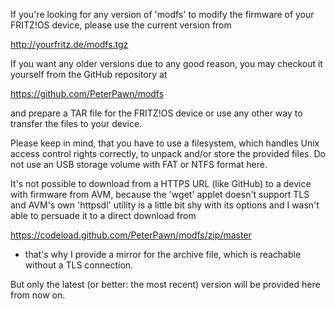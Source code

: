 If you're looking for any version of 'modfs' to modify the firmware of your 
FRITZ!OS device, please use the current version from

http://yourfritz.de/modfs.tgz

If you want any older versions due to any good reason, you may checkout it 
yourself from the GitHub repository at

https://github.com/PeterPawn/modfs

and prepare a TAR file for the FRITZ!OS device or use any other way to transfer 
the files to your device. 

Please keep in mind, that you have to use a filesystem, which handles Unix 
access control rights correctly, to unpack and/or store the provided files. 
Do not use an USB storage volume with FAT or NTFS format here.

It's not possible to download from a HTTPS URL (like GitHub) to a device with 
firmware from AVM, because the 'wget' applet doesn't support TLS and AVM's own 
'httpsdl' utility is a little bit shy with its options and I wasn't able to 
persuade it to a direct download from 

https://codeload.github.com/PeterPawn/modfs/zip/master

- that's why I provide a mirror for the archive file, which is reachable without
a TLS connection.


But only the latest (or better: the most recent) version will be provided here
from now on.

